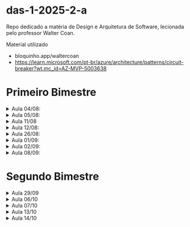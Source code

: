 # das-1-2025-2-a
Repo dedicado a matéria de Design e Arquitetura de Software, lecionada pelo professor Walter Coan.

Material utilizado

- bloquinho.app/waltercoan
- https://learn.microsoft.com/pt-br/azure/architecture/patterns/circuit-breaker?wt.mc_id=AZ-MVP-5003638

# Primeiro Bimestre

<details><summary>Aula 04/08:</summary>
   
- engenharia de software moderna Capítulo 5

- Principios de Projeto

- Todo software tende a crescer, assim aumentando a complexidade

### Abstração: 
é uma representação simples de uma problema, para resolver algum problema da vida real

- config - definições globais

- controller- html api rest

- entity - dados

- repository - conexão bd

- service - lógica

### Ocultamento de informação:

- é o encapsulamento, ou seja, seria aquele private antes atributo

- flexibilidade a mudanças: ao isolar as funcionalidades fica mais facil de trabalhar com funcionalidades separadas

### Coesão: 
- Um codigo coeso é um que faz UMA coisa bem feita, assim. Exemplo: classes anêmicas, que tem apenas os atributos e get's e set's

- flecha vazada com linha continua: extends

- flecha vazada com linha pontilhada: implements

- flecha completa linha continua: associação

### Acoplamento:
- Se refere ao quanto uma classe/módulo depende de outra
**Alto:** Uma classe dependende muito de outra, se algo for alterada em uma impacta na outra
**Baixo:** Depende menos das outras, facilitando na manutenção
```
class A {

   private B b;
   
   public A (int idade) {
      b = new B;
      b.push();
      
   } //construtor
```
</details>
<details> <summary>Aula 05/08:</summary>

**SOLID**

_"No one hears a word they say"_ 
Duran.

Single Responsibility Principle
Open/Closed Principle
Liskov Substitution Principle
Interface Segregation 
Dependency inversible Principle

**Single Responsibility Principle:**
- Um classe, método ou função faz uma unica coisa muito bem feita e apenas ela, tendo apenas uma responsabilidade

**MVC**

**Model:** Dados
**View:** HTML
**Controller:** Controla a tela 

### Interface Segregation 
Classe não deve ser forçada a implementar mais do que ela irá usar. Melhor ter interfaces pequenas do que uma genérica com muitos metodos
</details>

<details><summary>Aula 11/08</summary>

- preferir composição a herança pois pode gerar problemas de manutenção e evolução das classes de um sistema

**Open/Closed Principle:**
Entidades devem estar abertas para extensão e fechadas para modificações.

**Princípio da inversão de dependência:** 
- módulos de alto nivel não devem depender de módulos de baixo nivel. Os dois devem depender de uma interface em comum
  M1 -> Interface <- M2

**Princípio de Demeter:**
princípio do menor conhecimento - a classe deve utilizar código que pertence somente a sua própria classe, ou que foi passada como parâmetro. Ou seja ela é feita para evitar variáveis globais, que são frágeis.
Deve chamar apenas métodos:
1. Da própria classe;
2. Objetos passados como parametro;
3. Objetos criados dentro do método;
4. Atributos da classe.
</details>
<details><summary>Aula 12/08:</summary>

Liskov Substitution Principle: uma subclasse deve poder ser usada no lugar da sua superclasse sem alterar o funcionamento do programa
</details>

<details><summary>Aula 26/08:</summary>

Caracteristicas da Arquitetura:
-  São as caracteristicas que pode ser escolhidas para um projeto, são os requisitos não funcionais, por exemplo: Confiabilidade, **Segurança**.
"Se escolher todas não sai nunca" - Walter

Descisões de arquitetura:
-  Modelo que será utilizado no projeto, como por exemplo o MVC, no cenário perfeito as camadas não devem ser puladas, o que no mundo real não acontece sempre, por conta de prazos entre outros.

Principios do design:
-  São boas praticas que vem da arquitetura escolhida sendo que sempre que possivel utilizar a mensageria assincrona entre os serviços para aumentar o desempenho
</details>

<details><summary>Aula 01/09:</summary>

REVISÃO DA AULA 26/08

Características de arquitetura
- Podem ser chamados de Requisitos não funcionais

- Novamente: É IMPOSSIVEL ATENDER À TODOS OS ITENS

- Decisão arquitetural é a decisão que vai atender as características escolhidas

- Principios de design: 

---
Expectativa de um arquiteto:

- Tomar decisões de arquitetura:

"Tomar decisões de arquitetura
Analisar continuamente a arquitetura
Manter-se atualizado com as últimas tendências
Assegurar a conformidade com as decisões
Exposição e experiência diversificadas
Ter conhecimento sobre o domínio do negócio
Ter habilidades interpessoais
Entender e lidar bem com questões políticas"
- Analisar continuamente a arquitetura:

Todo sistema muda o tempo todo, Continuamente analisar o que esta sendo feito e em certas horas tomar decisões de refazer certas partes.

- Manter-se atualizado com as últimas tendências

Desenvolver software hoje em dia esta muito complexo, então é necessário estar sabendo do que esta tendo de tech nova no mercado

- Assegurar a conformidade com as decisões

É papel do arquiteto que os padrões estão sendo seguidos, pesquisando por ferramentas e metodos para verificar o que esta sendo desenvolvido

- Exposição e experiência diversificadas

É importante que ele tenha uma boa experiencia, que dai ele pega os tipos de problemas que cada sistema

- Ter conhecimento sobre o domínio do negócio

O arquiteto deve ter conhecimento sobre as regras de negócio, sendo muito importante ter dominio minimo do negócio

- Ter habilidades interpessoais

É necessário saber lidar com outros sere humanos

- Entender e lidar bem com questões políticas

Ele tem que ser capaz que existe uma estrutura hierarquica, ele precisa saber negociar com clientes e outros lideres

---

DevOps

É uma maneira de eu entregar valor para meu cliente mais rapido

DevOps como cultura: Todos devem participar, então todos cuidam do sistema.

Planejamento = Gestão de projetos: kanban, Scrum

Criar: Programar

Integração continua: é necessário ter uma banch Main (sempre pode ser liberada para o cliente)

Continuos deployment/delivery: Se um programador publicar uma alteração todos os clientes recebem em algumas horas

Operar: é necessário ter observabilidade, é necessário 

Feedback: é necessário para a melhoria continua do software
</details>

<details><summary>Aula 02/09:</summary>

Qual a diferença do arquiteto do para o desenvolvedor?

Ambos deve trabalhar em conjunto para manter as melhores práticas, mas entretanto eles tem algumas diferenças e são elas:

Arquiteto:
1. amplitude técnica para pensar como arquiteto e ver as coisas de um ponto de vista da arquitetura
2. amplo conhecimento da tecnologia e como usá-la para resolver problemas específicos
3. amplitude é mais importante do que profundidade no quesito de conhecimento de soluções

Desenvolvedor:
1. Deve ter profundidade técnica em relação as técnicas de desenvolvimento
2. Tem especialização para resolver algum problema de uma maneira, mas talvez não seja a melhor forma

"Os desenvolvedores passam suas carreiras inteiras aprimorando a especialização" - livro do piriquito
</details>

<details><summary>Aula 08/09:</summary>
Trade off?
Não existem resposta perfeita, apenas compensações. Não é possivel atribuir todos os requisitos requiridos, é o "Depende" como falado anteriormente, não existe função ideal para tudo, não existe uma resposta certa ou errada, apenas compensações. A mesma característica pode ser abordada de maneiras diferentes.

- Arquitetura baseada em tópicos
   - Um tópico funciona como um grupão do zap
   - Um para muitos
      -  basta o publisher publicar uma mensagem e todos irão receber essa mesma mensagem
      -  Se conecta ao Broker e todos os inscritos recebem automagicamente
   - Tópicos em modelo Stream
      - Seria como alguem mandar mensagem e você estar sem internet, após se conectar você recebe a mensagem
      - As mensagens são guardadas em ordem no disco e após se conectar ele puxa as alterações que estão faltando
   - Totalmente desacoplado então se algo for adicionado não será necessário mudar nada
   - Extensibilidade arquitetural
   - Desvantagens:
      - Acesso a dados e preocupações a segurança de todos
      - Nenhum contrato heterogêneo
      - Monitoramento e escalabilidade programática

- Arquitetura baseada em Queue
     - 1 para 1
     - Sender -> Receiver
     - Buffer:
        - Salva a mensagem
     - Pooling:
        - Seria buscar a mensagem na fila 
     - FIFO
     - Enqueue
     - Dequeue
     - Não é desacoplado, se algo for alterado vai precisar alterar a fila
</details>

# Segundo Bimestre

<details><summary>Aula 29/09</summary>

Cricuit Breaker:
- É proteger a comunicação entre sistemas, como um disjuntor

Estados:
- Closed: Tudo Ok ambos os serviços estão funcionando
- Open: Deu ruim em algo, algo não conectou, pode ser definido uma margem, para não ir direto para open
- Half-open: Tenta conectar novamente e vê se da certo, ele conta para bater um numero definido, mas se da errado ele volta para Open

A chama B se A der timeout e o contador de timeout bater ele vai para, Open após o open ele tenta reconectar novamente na fase Half-open, se não der bom e bater o contador de timeout volta para Open, se conseguir se conectar aumenta o contador e após um numero de acertos volta para o estado Closed.

</details>

<details><summary>Aula 06/10</summary>

Uma característica de arquitetura apresenta os seguintes critérios:
- Define uma preocupação de design fora do domínio do negócio
- Afeta algum aspecto estrutural do design
- É fundamental ou relevante para o êxito da aplicação
- Se representados em um triângulo, os critérios devem ser cumpridos conforme a aplicação opera.
   
</details>

<details><summary>Aula 07/10</summary>
CQRS:
   Command Query Responsibility Segregation

- Separa as responsabilidades de escrita e leitura de dados
- Permite otimizar cada parte de forma independente
- Facilita escalabilidade e manutenção do sistema
- Se aplicado corretamente, melhora desempenho e organização do código.
   
</details>

<details><summary>Aula 13/10</summary>
- Retry:
Retry imediatamente: se falha tenta novamente depois
Retry depois de delay: se falha depois de um tempo tenta novamente

Estilos arquiteturais:

- Um software usa mais de um estilo/padrão.

- Padrão Grande bola de Lama: uma grande confusão de código. São sistemas que cresceram de forma orgânica, sem planejamento, desenvolvidos de qualquer jeito, com repetidas manutenções, e hoje em dia é muito caro e difícil de implementar coisas novas ou fazer correção.
- Arquitetura unitária: usado em softwares embarcados(geladeira, microondas, friobagr, máquina de lavar), usado em um hardware específico
- Cliente/servidor: divisão de papéis
- Desktop + servidor de banco de dados: várias máquinas em uma instalação conectam-se em um computador com banco de dados
- Navegador + servidor web: o banco de dados conecta no web server, e os clientes utilizam os navegadores para conectar no servidor web e retornar e devolver páginas HTML.
   
</details>

<details><summary>Aula 14/10</summary>


   
</details>
